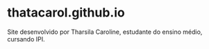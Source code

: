 # thatacarol.github.io
Site desenvolvido por Tharsila Caroline, estudante do ensino médio, cursando IPI.
